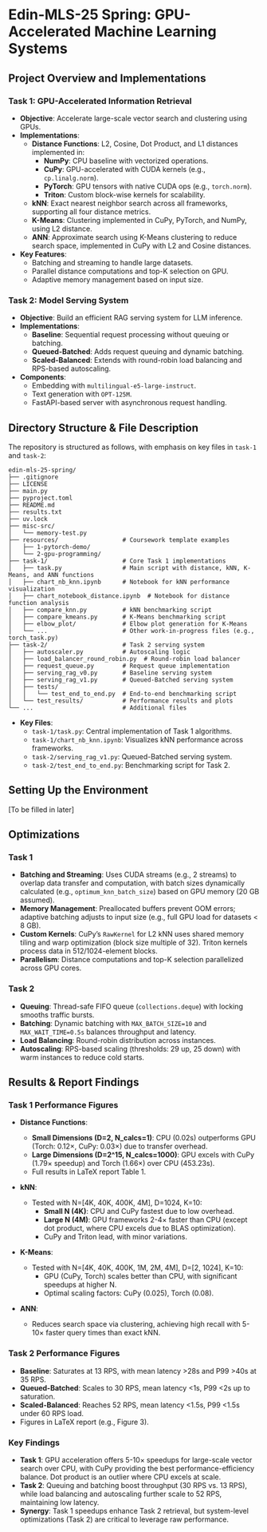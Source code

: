 # Edin-MLS-25 Spring: GPU-Accelerated Machine Learning Systems

## Project Overview and Implementations

### Task 1: GPU-Accelerated Information Retrieval
- **Objective**: Accelerate large-scale vector search and clustering using GPUs.
- **Implementations**:
  - **Distance Functions**: L2, Cosine, Dot Product, and L1 distances implemented in:
    - **NumPy**: CPU baseline with vectorized operations.
    - **CuPy**: GPU-accelerated with CUDA kernels (e.g., `cp.linalg.norm`).
    - **PyTorch**: GPU tensors with native CUDA ops (e.g., `torch.norm`).
    - **Triton**: Custom block-wise kernels for scalability.
  - **kNN**: Exact nearest neighbor search across all frameworks, supporting all four distance metrics.
  - **K-Means**: Clustering implemented in CuPy, PyTorch, and NumPy, using L2 distance.
  - **ANN**: Approximate search using K-Means clustering to reduce search space, implemented in CuPy with L2 and Cosine distances.
- **Key Features**:
  - Batching and streaming to handle large datasets.
  - Parallel distance computations and top-K selection on GPU.
  - Adaptive memory management based on input size.

### Task 2: Model Serving System
- **Objective**: Build an efficient RAG serving system for LLM inference.
- **Implementations**:
  - **Baseline**: Sequential request processing without queuing or batching.
  - **Queued-Batched**: Adds request queuing and dynamic batching.
  - **Scaled-Balanced**: Extends with round-robin load balancing and RPS-based autoscaling.
- **Components**:
  - Embedding with `multilingual-e5-large-instruct`.
  - Text generation with `OPT-125M`.
  - FastAPI-based server with asynchronous request handling.

## Directory Structure & File Description

The repository is structured as follows, with emphasis on key files in `task-1` and `task-2`:

```plaintext
edin-mls-25-spring/
├── .gitignore
├── LICENSE
├── main.py
├── pyproject.toml
├── README.md
├── results.txt
├── uv.lock
├── misc-src/
│   └── memory-test.py
├── resources/                  # Coursework template examples
│   ├── 1-pytorch-demo/
│   └── 2-gpu-programming/
├── task-1/                     # Core Task 1 implementations
│   ├── task.py                 # Main script with distance, kNN, K-Means, and ANN functions
│   ├── chart_nb_knn.ipynb      # Notebook for kNN performance visualization
│   ├── chart_notebook_distance.ipynb  # Notebook for distance function analysis
│   ├── compare_knn.py          # kNN benchmarking script
│   ├── compare_kmeans.py       # K-Means benchmarking script
│   ├── elbow_plot/             # Elbow plot generation for K-Means
│   └── ...                     # Other work-in-progress files (e.g., torch_task.py)
├── task-2/                     # Task 2 serving system
│   ├── autoscaler.py           # Autoscaling logic
│   ├── load_balancer_round_robin.py  # Round-robin load balancer
│   ├── request_queue.py        # Request queue implementation
│   ├── serving_rag_v0.py       # Baseline serving system
│   ├── serving_rag_v1.py       # Queued-Batched serving system
│   ├── tests/
│   │   └── test_end_to_end.py  # End-to-end benchmarking script
│   └── test_results/           # Performance results and plots
└── ...                         # Additional files
```

- **Key Files**:
  - `task-1/task.py`: Central implementation of Task 1 algorithms.
  - `task-1/chart_nb_knn.ipynb`: Visualizes kNN performance across frameworks.
  - `task-2/serving_rag_v1.py`: Queued-Batched serving system.
  - `task-2/test_end_to_end.py`: Benchmarking script for Task 2.

## Setting Up the Environment

[To be filled in later]

## Optimizations

### Task 1
- **Batching and Streaming**: Uses CUDA streams (e.g., 2 streams) to overlap data transfer and computation, with batch sizes dynamically calculated (e.g., `optimum_knn_batch_size`) based on GPU memory (20 GB assumed).
- **Memory Management**: Preallocated buffers prevent OOM errors; adaptive batching adjusts to input size (e.g., full GPU load for datasets < 8 GB).
- **Custom Kernels**: CuPy’s `RawKernel` for L2 kNN uses shared memory tiling and warp optimization (block size multiple of 32). Triton kernels process data in 512/1024-element blocks.
- **Parallelism**: Distance computations and top-K selection parallelized across GPU cores.

### Task 2
- **Queuing**: Thread-safe FIFO queue (`collections.deque`) with locking smooths traffic bursts.
- **Batching**: Dynamic batching with `MAX_BATCH_SIZE=10` and `MAX_WAIT_TIME=0.5s` balances throughput and latency.
- **Load Balancing**: Round-robin distribution across instances.
- **Autoscaling**: RPS-based scaling (thresholds: 29 up, 25 down) with warm instances to reduce cold starts.

## Results & Report Findings

### Task 1 Performance Figures
- **Distance Functions**:
  - **Small Dimensions (D=2, N_calcs=1)**: CPU (0.02s) outperforms GPU (Torch: 0.12×, CuPy: 0.03×) due to transfer overhead.
  - **Large Dimensions (D=2^15, N_calcs=1000)**: GPU excels with CuPy (1.79× speedup) and Torch (1.66×) over CPU (453.23s).
  - Full results in LaTeX report Table 1.

- **kNN**:
  - Tested with N=[4K, 40K, 400K, 4M], D=1024, K=10:
    - **Small N (4K)**: CPU and CuPy fastest due to low overhead.
    - **Large N (4M)**: GPU frameworks 2-4× faster than CPU (except dot product, where CPU excels due to BLAS optimization).
    - CuPy and Triton lead, with minor variations.

- **K-Means**:
  - Tested with N=[4K, 40K, 400K, 1M, 2M, 4M], D=[2, 1024], K=10:
    - GPU (CuPy, Torch) scales better than CPU, with significant speedups at higher N.
    - Optimal scaling factors: CuPy (0.025), Torch (0.08).

- **ANN**:
  - Reduces search space via clustering, achieving high recall with 5-10× faster query times than exact kNN.

### Task 2 Performance Figures
- **Baseline**: Saturates at 13 RPS, with mean latency >28s and P99 >40s at 35 RPS.
- **Queued-Batched**: Scales to 30 RPS, mean latency <1s, P99 <2s up to saturation.
- **Scaled-Balanced**: Reaches 52 RPS, mean latency <1.5s, P99 <1.5s under 60 RPS load.
- Figures in LaTeX report (e.g., Figure 3).

### Key Findings
- **Task 1**: GPU acceleration offers 5-10× speedups for large-scale vector search over CPU, with CuPy providing the best performance-efficiency balance. Dot product is an outlier where CPU excels at scale.
- **Task 2**: Queuing and batching boost throughput (30 RPS vs. 13 RPS), while load balancing and autoscaling further scale to 52 RPS, maintaining low latency.
- **Synergy**: Task 1 speedups enhance Task 2 retrieval, but system-level optimizations (Task 2) are critical to leverage raw performance.
